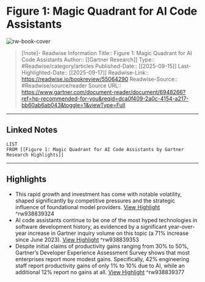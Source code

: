 # Figure 1: Magic Quadrant for AI Code Assistants

![rw-book-cover](https://readwise-assets.s3.amazonaws.com/static/images/article3.5c705a01b476.png)
<br>
>[!note]- Readwise Information
>Title:: Figure 1: Magic Quadrant for AI Code Assistants
>Author:: [[Gartner Research]]
>Type:: #Readwise/category/articles
>Published-Date:: [[2025-09-15]]
>Last-Highlighted-Date:: [[2025-09-17]]
>Readwise-Link:: https://readwise.io/bookreview/55064290
>Readwise-Source:: #Readwise/source/reader
>Source URL:: https://www.gartner.com/document-reader/document/6948266?ref=hp-recommended-for-you&reqid=dca0f409-2a0c-4154-a217-bb60ab6ab043&toggle=1&viewType=Full
--- 

## Linked Notes
```dataview
LIST
FROM [[Figure 1: Magic Quadrant for AI Code Assistants by Gartner Research Highlights]]
```

---

## Highlights
- This rapid growth and investment has come with notable volatility, shaped significantly by competitive pressures and the strategic influence of foundational model providers. [View Highlight](https://readwise.io/open/938839324) ^rw938839324
- AI code assistants continue to be one of the most hyped technologies in software development history, as evidenced by a significant year-over-year increase in Gartner inquiry volume on this topic (a 71% increase since June 2023). [View Highlight](https://readwise.io/open/938839353) ^rw938839353
- Despite initial claims of productivity gains ranging from 30% to 50%, Gartner’s Developer Experience Assessment Survey shows that most enterprises report more modest gains. Specifically, 42% engineering staff report productivity gains of only 1% to 10% due to AI, while an additional 12% report no gains at all. [View Highlight](https://readwise.io/open/938839377) ^rw938839377
